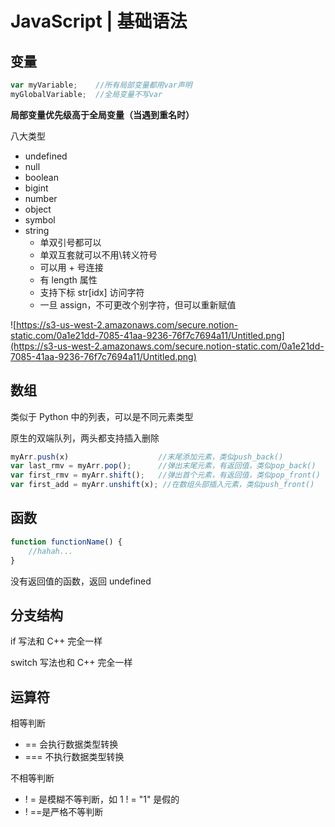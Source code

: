 # JavaScript | 基础语法

## 变量

```jsx
var myVariable;    //所有局部变量都用var声明
myGlobalVariable;  //全局变量不写var
```

**局部变量优先级高于全局变量（当遇到重名时）**

八大类型

+ undefined
+ null
+ boolean
+ bigint
+ number
+ object
+ symbol
+ string
  + 单双引号都可以
  + 单双互套就可以不用\转义符号
  + 可以用 + 号连接
  + 有 length 属性
  + 支持下标 str[idx] 访问字符
  + 一旦 assign，不可更改个别字符，但可以重新赋值

![https://s3-us-west-2.amazonaws.com/secure.notion-static.com/0a1e21dd-7085-41aa-9236-76f7c7694a11/Untitled.png](https://s3-us-west-2.amazonaws.com/secure.notion-static.com/0a1e21dd-7085-41aa-9236-76f7c7694a11/Untitled.png)

## 数组

类似于 Python 中的列表，可以是不同元素类型

原生的双端队列，两头都支持插入删除

```jsx
myArr.push(x)                    //末尾添加元素，类似push_back()
var last_rmv = myArr.pop();      //弹出末尾元素，有返回值，类似pop_back()
var first_rmv = myArr.shift();   //弹出首个元素，有返回值，类似pop_front()
var first_add = myArr.unshift(x); //在数组头部插入元素，类似push_front()
```

## 函数

```jsx
function functionName() {
	//hahah...
}
```

没有返回值的函数，返回 undefined

## 分支结构

if 写法和 C++ 完全一样

switch 写法也和 C++ 完全一样

## 运算符

相等判断

+ == 会执行数据类型转换
+ === 不执行数据类型转换

不相等判断

+ ! = 是模糊不等判断，如 1 ! = "1" 是假的
+ ! ==是严格不等判断